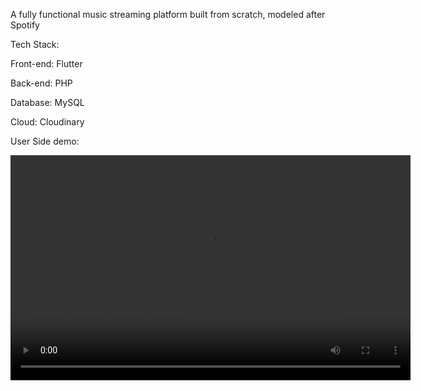 A fully functional music streaming platform built from scratch, modeled after Spotify

Tech Stack:

  Front-end: Flutter
  
  Back-end: PHP
  
  Database: MySQL
  
  Cloud: Cloudinary

User Side demo:

  <video width="640" height="360" controls>
  <source src="IndieWave/demo/Screen Recording 2024-12-05 095512 (1).mp4" type="video/mp4">
  </video>

